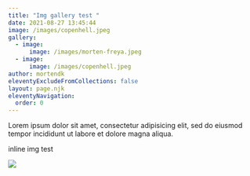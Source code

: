 ```yaml
---
title: "Img gallery test "
date: 2021-08-27 13:45:44
image: /images/copenhell.jpeg
gallery:
  - image:
      image: /images/morten-freya.jpeg
  - image:
      image: /images/copenhell.jpeg
author: mortendk
eleventyExcludeFromCollections: false
layout: page.njk
eleventyNavigation:
  order: 0
---
```

Lorem ipsum dolor sit amet, consectetur adipisicing elit, sed do eiusmod tempor incididunt ut labore et dolore magna aliqua.




inline img test



![](/images/morten-freya.jpeg)
